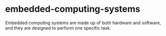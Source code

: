 # embedded-computing-systems
Embedded computing systems are made up of both hardware and software, and they are designed to perform one specific task.
